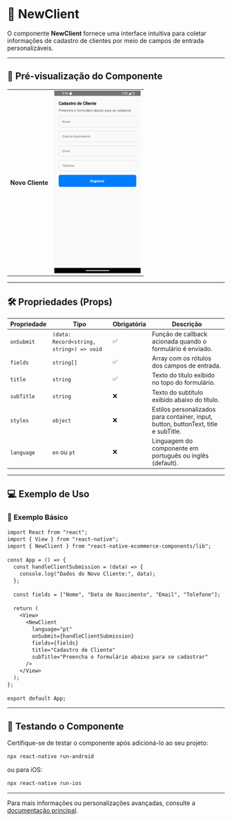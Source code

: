 # 📝 **NewClient**

O componente **NewClient** fornece uma interface intuitiva para coletar informações de cadastro de clientes por meio de campos de entrada personalizáveis.

---

## 📸 **Pré-visualização do Componente**

<table>
  <tr>
    <td><strong>Novo Cliente</strong></td>
    <td><img src="../../Images/NewClientpt.png" alt="NewClient" width="200"/></td>
  </tr>
</table>

---

## 🛠️ **Propriedades (Props)**

| Propriedade | Tipo                                     | Obrigatória | Descrição                                                                           |
| ----------- | ---------------------------------------- | ----------- | ----------------------------------------------------------------------------------- |
| `onSubmit`  | `(data: Record<string, string>) => void` | ✅          | Função de callback acionada quando o formulário é enviado.                          |
| `fields`    | `string[]`                               | ✅          | Array com os rótulos dos campos de entrada.                                         |
| `title`     | `string`                                 | ✅          | Texto do título exibido no topo do formulário.                                      |
| `subTitle`  | `string`                                 | ❌          | Texto do subtítulo exibido abaixo do título.                                        |
| `styles`    | `object`                                 | ❌          | Estilos personalizados para container, input, button, buttonText, title e subTitle. |
| `language`         | `en` ou `pt`                 | ❌          | Linguagem do componente em português ou inglês (default). |

---

## 💻 **Exemplo de Uso**

### 📝 **Exemplo Básico**

```tsx
import React from "react";
import { View } from "react-native";
import { NewClient } from "react-native-ecommerce-components/lib";

const App = () => {
  const handleClientSubmission = (data) => {
    console.log("Dados do Novo Cliente:", data);
  };

  const fields = ["Nome", "Data de Nascimento", "Email", "Telefone"];

  return (
    <View>
      <NewClient
        language="pt"
        onSubmit={handleClientSubmission}
        fields={fields}
        title="Cadastro de Cliente"
        subTitle="Preencha o formulário abaixo para se cadastrar"
      />
    </View>
  );
};

export default App;
```

---

## 🧪 **Testando o Componente**

Certifique-se de testar o componente após adicioná-lo ao seu projeto:

```sh
npx react-native run-android
```

ou para iOS:

```sh
npx react-native run-ios
```

---

Para mais informações ou personalizações avançadas, consulte a [documentação principal](../../README.md).
